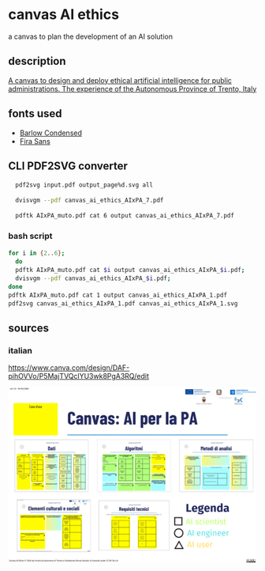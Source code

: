 # canvas AI ethics
a canvas to plan the development of an AI solution

## description
[A canvas to design and deploy ethical artificial intelligence for public administrations. The experience of the Autonomous Province of Trento, Italy](https://papers.ssrn.com/sol3/papers.cfm?abstract_id=4819535)

## fonts used
-  [Barlow Condensed](https://fonts.google.com/specimen/Barlow+Condensed)
-  [Fira Sans](https://fonts.google.com/specimen/Fira+Sans)

## CLI PDF2SVG converter
```bash
  pdf2svg input.pdf output_page%d.svg all
```
```bash
  dvisvgm --pdf canvas_ai_ethics_AIxPA_7.pdf
```  

```bash
  pdftk AIxPA_muto.pdf cat 6 output canvas_ai_ethics_AIxPA_7.pdf
```
### bash script
```bash
for i in {2..6};
  do
  pdftk AIxPA_muto.pdf cat $i output canvas_ai_ethics_AIxPA_$i.pdf;
  dvisvgm --pdf canvas_ai_ethics_AIxPA_$i.pdf;
done
pdftk AIxPA_muto.pdf cat 1 output canvas_ai_ethics_AIxPA_1.pdf
pdf2svg canvas_ai_ethics_AIxPA_1.pdf canvas_ai_ethics_AIxPA_1.svg
```

## sources
### italian
https://www.canva.com/design/DAF-pihOVVo/P5MajTVQclYU3wk8PgA3RQ/edit

![](svg/it/canvas_ai_ethics_AIxPA_1.svg)
